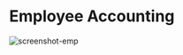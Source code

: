 # Employee Accounting 

![screenshot-emp](https://user-images.githubusercontent.com/63970557/171996811-4ad476f4-2ee1-4196-8722-122609c4cc5a.png)
